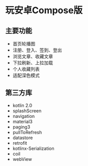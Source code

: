 # 玩安卓Compose版

## 主要功能
- 首页轮播图
- 注册、登入、签到、登出
- 浏览文章、收藏文章
- 下拉刷新、上拉加载
- 个人收藏列表
- 适配深色模式

## 第三方库
- kotlin 2.0
- splashScreen
- navigation
- material3
- paging3
- pullToRefresh
- datastore
- retrofit
- kotlinx-Serialization
- coil
- webView
